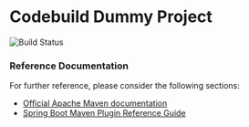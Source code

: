 # Codebuild Dummy Project

![Build Status](https://codebuild.us-east-2.amazonaws.com/badges?uuid=eyJlbmNyeXB0ZWREYXRhIjoicTMyQ2hUOEpGWVEwY2pQUE5IWWhzYlp5UzBjc0ttNklMQ0liMDVSd1haOHRKMmdhek4wL0hGM0NNY3AxVG9TWEhsV0x3THRCMmlVbGdQazBmZ2g3L08wPSIsIml2UGFyYW1ldGVyU3BlYyI6ImY3ekFjOEwrOVgrSXdWdEIiLCJtYXRlcmlhbFNldFNlcmlhbCI6MX0%3D&branch=master)
### Reference Documentation
For further reference, please consider the following sections:

* [Official Apache Maven documentation](https://maven.apache.org/guides/index.html)
* [Spring Boot Maven Plugin Reference Guide](https://docs.spring.io/spring-boot/docs/2.2.6.RELEASE/maven-plugin/)

